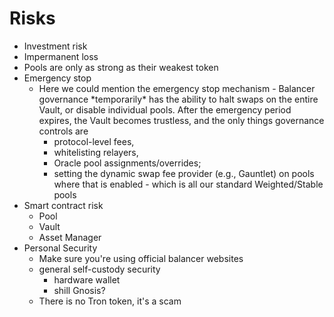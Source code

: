 # Risks

* Investment risk
* Impermanent loss
* Pools are only as strong as their weakest token
* Emergency stop
  * Here we could mention the emergency stop mechanism - Balancer governance \*temporarily\* has the ability to halt swaps on the entire Vault, or disable individual pools. After the emergency period expires, the Vault becomes trustless, and the only things governance controls are 
    * protocol-level fees, 
    * whitelisting relayers, 
    * Oracle pool assignments/overrides; 
    * setting the dynamic swap fee provider \(e.g., Gauntlet\) on pools where that is enabled - which is all our standard Weighted/Stable pools
* Smart contract risk
  * Pool
  * Vault
  * Asset Manager
* Personal Security
  * Make sure you're using official balancer websites
  * general self-custody security
    * hardware wallet
    * shill Gnosis?
  * There is no Tron token, it's a scam

